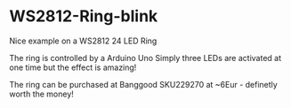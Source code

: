 # WS2812-Ring-blink
Nice example on a WS2812 24 LED Ring

The ring is controlled by a Arduino Uno
Simply three LEDs are activated at one time but the effect is amazing!

The ring can be purchased at Banggood SKU229270 at ~6Eur - definetly worth the money!
